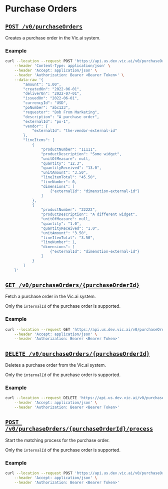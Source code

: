 # Purchase Orders

## [`POST /v0/purchaseOrders`](../../vic.api.v0.html#/PurchaseOrders/createPurchaseOrder)

Creates a purchase order in the Vic.ai system.

### Example

```bash
curl --location --request POST 'https://api.us.dev.vic.ai/v0/purchaseOrders' \
    --header 'Content-Type: application/json' \
    --header 'Accept: application/json' \
    --header 'Authorization: Bearer <Bearer Token>' \
    --data-raw '{
        "amount": "1.00",
        "createdOn": "2022-06-01",
        "deliverOn": "2022-07-01",
        "issuedOn": "2022-06-01",
        "currencyId": "USD",
        "poNumber": "abc123",
        "requestor": "Bob From Marketing",
        "description": "A purchase order",
        "externalId": "po-1",
        "vendor": {
            "externalId": "the-vendor-external-id"
        },
        "lineItems": [
            {
                "productNumber": "11111",
                "productDescription": "Some widget",
                "unitOfMeasure": null,
                "quantity": "12.3",
                "quantityReceived": "13.0",
                "unitAmount": "3.50",
                "lineItemTotal": "45.50",
                "lineNumber": 0,
                "dimensions": [
                    {"externalId": "dimenstion-external-id"}
                ]
            },
            {
                "productNumber": "22222",
                "productDescription": "A different widget",
                "unitOfMeasure": null,
                "quantity": "1.0",
                "quantityReceived": "1.0",
                "unitAmount": "3.50",
                "lineItemTotal": "3.50",
                "lineNumber": 1,
                "dimensions": [
                    {"externalId": "dimenstion-external-id"}
                ]
            }
        ]
    }'
```

## [`GET /v0/purchaseOrders/{purchaseOrderId}`](../../vic.api.v0.html#/PurchaseOrders/getPurchaseOrder)

Fetch a purchase order in the Vic.ai system.

Only the `internalId` of the purchase order is supported.

### Example

```bash
curl --location --request GET 'https://api.us.dev.vic.ai/v0/purchaseOrders/ffb64be6-5e80-47d1-90bd-316663c52c8' \
    --header 'Accept: application/json' \
    --header 'Authorization: Bearer <Bearer Token>'
```

## [`DELETE /v0/purchaseOrders/{purchaseOrderId}`](../../vic.api.v0.html#/PurchaseOrders/deletePurchaseOrder)

Deletes a purchase order from the Vic.ai system.

Only the `internalId` of the purchase order is supported.

### Example

```bash
curl --location --request DELETE 'https://api.us.dev.vic.ai/v0/purchaseOrders/ffb64be6-5e80-47d1-90bd-316663c52c8' \
    --header 'Accept: application/json' \
    --header 'Authorization: Bearer <Bearer Token>'
```


## [`POST /v0/purchaseOrders/{purchaseOrderId}/process`](../../vic.api.v0.html#/PurchaseOrders/processPurchaseOrder)

Start the matching process for the purchase order.

Only the `internalId` of the purchase order is supported.

### Example

```bash
curl --location --request POST 'https://api.us.dev.vic.ai/v0/purchaseOrders/ffb64be6-5e80-47d1-90bd-316663c52c8/process' \
    --header 'Accept: application/json' \
    --header 'Authorization: Bearer <Bearer Token>'
```
